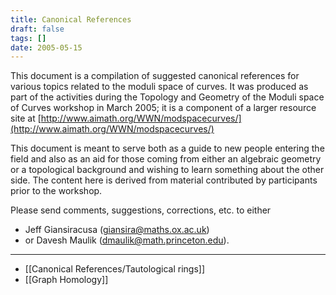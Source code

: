 ```yaml
---
title: Canonical References
draft: false
tags: []
date: 2005-05-15
---
```


This document is a compilation of suggested canonical references for various topics related to the moduli space of curves. It was produced as part of the activities during the Topology and Geometry of the Moduli space of Curves workshop in March 2005; it is a component of a larger resource site at [http://www.aimath.org/WWN/modspacecurves/](http://www.aimath.org/WWN/modspacecurves/)

This document is meant to serve both as a guide to new people entering the field and also as an aid for those coming from either an algebraic geometry or a topological background and wishing to learn something about the other side. The content here is derived from material contributed by participants prior to the workshop.

Please send comments, suggestions, corrections, etc. to either

- Jeff Giansiracusa ([giansira@maths.ox.ac.uk](mailto:giansira@maths.ox.ac.uk))
- or Davesh Maulik ([dmaulik@math.princeton.edu](mailto:dmaulik@math.princeton.edu)).

----

- [[Canonical References/Tautological rings]]
- [[Graph Homology]]
